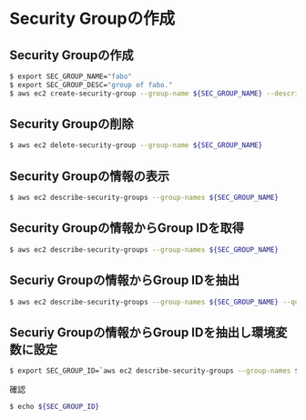 # Security Groupの作成

## Security Groupの作成

```bash
$ export SEC_GROUP_NAME="fabo"
$ export SEC_GROUP_DESC="group of fabo."
$ aws ec2 create-security-group --group-name ${SEC_GROUP_NAME} --description "${SEC_GROUP_DESC}"
```

## Security Groupの削除

```bash
$ aws ec2 delete-security-group --group-name ${SEC_GROUP_NAME} 
```

## Security Groupの情報の表示

```bash
$ aws ec2 describe-security-groups --group-names ${SEC_GROUP_NAME}
```

## Security Groupの情報からGroup IDを取得

```bash
$ aws ec2 describe-security-groups --group-names ${SEC_GROUP_NAME}
```

## Securiy Groupの情報からGroup IDを抽出

```bash
$ aws ec2 describe-security-groups --group-names ${SEC_GROUP_NAME} --query 'SecurityGroups[0].GroupId'
```

## Securiy Groupの情報からGroup IDを抽出し環境変数に設定


```bash
$ export SEC_GROUP_ID=`aws ec2 describe-security-groups --group-names ${SEC_GROUP_NAME} --query 'SecurityGroups[0].GroupId' --output text`
```

確認

```bash
$ echo ${SEC_GROUP_ID}
```